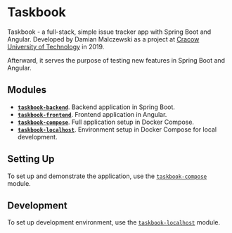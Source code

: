 # Taskbook

Taskbook - a full-stack, simple issue tracker app with Spring Boot and Angular. Developed by Damian Malczewski as a
project at [Cracow University of Technology](https://pk.edu.pl) in 2019.

Afterward, it serves the purpose of testing new features in Spring Boot and Angular.

## Modules

- [**`taskbook-backend`**](./taskbook-backend). Backend application in Spring Boot.
- [**`taskbook-frontend`**](./taskbook-frontend). Frontend application in Angular.
- [**`taskbook-compose`**](./taskbook-compose). Full application setup in Docker Compose.
- [**`taskbook-localhost`**](./taskbook-compose). Environment setup in Docker Compose for local development.

## Setting Up

To set up and demonstrate the application, use the [`taskbook-compose`](./taskbook-compose) module.

## Development

To set up development environment, use the [`taskbook-localhost`](./taskbook-localhost) module.
